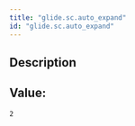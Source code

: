 ```yaml
---
title: "glide.sc.auto_expand"
id: "glide.sc.auto_expand"
---
```

## Description



## Value: 
```
2
```